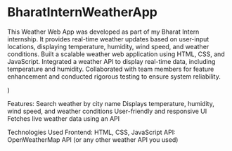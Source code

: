 # BharatInternWeatherApp
This Weather Web App was developed as part of my Bharat Intern internship. It provides real-time weather updates based on user-input locations, displaying temperature, humidity, wind speed, and weather conditions. Built a scalable weather web application using HTML, CSS, and JavaScript. Integrated a weather
API to display real-time data, including temperature and humidity. Collaborated with team members for feature
enhancement and conducted rigorous testing to ensure system reliability.

)

Features: 
Search weather by city name
Displays temperature, humidity, wind speed, and weather conditions
User-friendly and responsive UI
Fetches live weather data using an API

 Technologies Used
Frontend: HTML, CSS, JavaScript
API: OpenWeatherMap API (or any other weather API you used)
